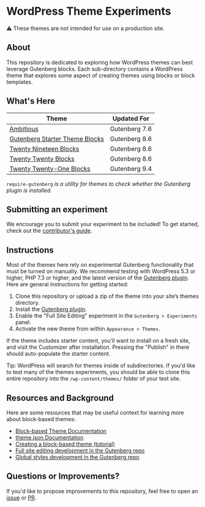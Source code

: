 # WordPress Theme Experiments

⚠️ These themes are not intended for use on a production site.

## About

This repository is dedicated to exploring how WordPress themes can best leverage Gutenberg blocks. Each sub-directory contains a WordPress theme that explores some aspect of creating themes using blocks or block templates.

## What's Here

| Theme | Updated For |
| --- | --- |
| [Ambitious](https://github.com/WordPress/theme-experiments/tree/master/ambitious) | Gutenberg 7.6 |
| [Gutenberg Starter Theme Blocks](https://github.com/WordPress/theme-experiments/tree/master/gutenberg-starter-theme-blocks) | Gutenberg 8.6 |
| [Twenty Nineteen Blocks](https://github.com/WordPress/theme-experiments/tree/master/twentynineteen-blocks) | Gutenberg 8.6 |
| [Twenty Twenty Blocks](https://github.com/WordPress/theme-experiments/tree/master/twentytwenty-blocks) | Gutenberg 8.6 |
| [Twenty Twenty-One Blocks](https://github.com/WordPress/theme-experiments/tree/master/twentytwentyone-blocks) | Gutenberg 9.4 |

`require-gutenberg` _is a utility for themes to check whether the Gutenberg plugin is installed._

## Submitting an experiment

We encourage you to submit your experiment to be included! To get started, check out the [contributor's guide](https://github.com/WordPress/theme-experiments/blob/master/CONTRIBUTING.md).

## Instructions

Most of the themes here rely on experimental Gutenberg functionality that must be turned on manually. We recommend testing with WordPress 5.3 or higher, PHP 7.3 or higher, and the latest version of the [Gutenberg plugin](https://wordpress.org/plugins/gutenberg/). Here are general instructions for getting started:

1. Clone this repository or upload a zip of the theme into your site’s themes directory.
2. Install the [Gutenberg plugin](https://wordpress.org/plugins/gutenberg/).
3. Enable the "Full Site Editing" experiment in the `Gutenberg > Experiments` panel.
4. Activate the new theme from within `Appearance > Themes`.

If the theme includes starter content, you'll want to install on a fresh site, and visit the Customizer after installation. Pressing the "Publish" in there should auto-populate the starter content. 

Tip: WordPress will search for themes inside of subdirectories. If you'd like to test many of the themes experiments, you should be able to clone this entire repository into the `/wp-content/themes/` folder of your test site.  

## Resources and Background

Here are some resources that may be useful context for learning more about block-based themes:

- [Block-based Theme Documentation](https://developer.wordpress.org/block-editor/developers/themes/block-based-themes/)
- [theme.json Documentation](https://github.com/WordPress/gutenberg/blob/master/docs/designers-developers/developers/themes/theme-json.md)
- [Creating a block-based theme (tutorial)](https://developer.wordpress.org/block-editor/tutorials/block-based-themes/)
- [Full site editing development in the Gutenberg repo](https://github.com/WordPress/gutenberg/labels/%5BFeature%5D%20Full%20Site%20Editing)
- [Global styles development in the Gutenberg repo](https://github.com/WordPress/gutenberg/issues?q=is%3Aissue+is%3Aopen+label%3A%22Global+Styles%22)

## Questions or Improvements?

If you'd like to propose improvements to this repository, feel free to open an [issue](https://github.com/WordPress/theme-experiments/issues) or [PR](https://github.com/WordPress/theme-experiments/pulls).

